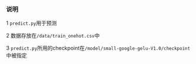 ### 说明

1 `predict.py`用于预测

2 数据存放在`/data/train_onehot.csv`中

3 `predict.py`所用的checkpoint在`/model/small-google-gelu-V1.0/checkpoint`中被指定
